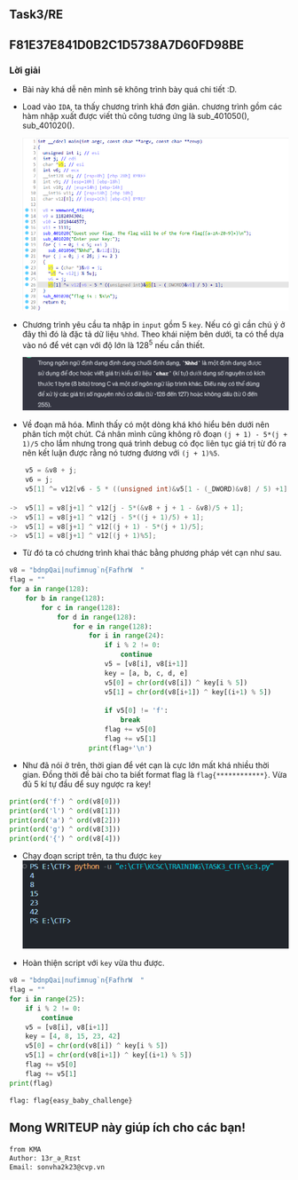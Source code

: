 ## Task3/RE

## F81E37E841D0B2C1D5738A7D60FD98BE

### Lời giải

- Bài này khá dễ nên mình sẽ không trình bày quá chi tiết :D.

- Load vào `IDA`, ta thấy chương trình khá đơn giản. chương trình gồm các hàm nhập xuất được viết thủ công tương ứng là sub_401050(), sub_401020().

  ![Alt text](IMG/F81E37E841D0B2C1D5738A7D60FD98BE/image.png)

- Chương trình yêu cầu ta nhập in `input` gồm 5 `key`. Nếu có gì cần chú ý ở đây thì đó là đặc tả dữ liệu `%hhd`. Theo khái niệm bên dưới, ta có thể dựa vào nó để vét cạn với độ lớn là 128<sup>5</sup> nếu cần thiết.

  ![Alt text](IMG/F81E37E841D0B2C1D5738A7D60FD98BE/image-1.png)

- Về đoạn mã hóa. Mình thấy có một dòng khá khó hiểu bên dưới nên phân tích một chút. Cá nhân mình cũng không rõ đoạn `(j + 1) - 5*(j + 1)/5` cho lắm nhưng trong quá trình debug có đọc liên tục giá trị từ đó ra nên kết luận được rằng nó tương đương với `(j + 1)%5`.

```C
    v5 = &v8 + j;
    v6 = j;
    v5[1] ^= v12[v6 - 5 * ((unsigned int)&v5[1 - (_DWORD)&v8] / 5) +1];

->  v5[1] = v8[j+1] ^ v12[j - 5*(&v8 + j + 1 - &v8)/5 + 1];
->  v5[1] = v8[j+1] ^ v12[j - 5*((j + 1)/5) + 1];
->  v5[1] = v8[j+1] ^ v12[(j + 1) - 5*(j + 1)/5];
->  v5[1] = v8[j+1] ^ v12[(j + 1)%5];
```

- Từ đó ta có chương trình khai thác bằng phương pháp vét cạn như sau.

```python
v8 = "bdnpQai|nufimnug`n{FafhrW  "
flag = ""
for a in range(128):
    for b in range(128):
        for c in range(128):
            for d in range(128):
                for e in range(128):
                    for i in range(24):
                        if i % 2 != 0:
                            continue
                        v5 = [v8[i], v8[i+1]]
                        key = [a, b, c, d, e]
                        v5[0] = chr(ord(v8[i]) ^ key[i % 5])
                        v5[1] = chr(ord(v8[i+1]) ^ key[(i+1) % 5])

                        if v5[0] != 'f':
                            break
                        flag += v5[0]
                        flag += v5[1]
                    print(flag+'\n')
```

- Như đã nói ở trên, thời gian để vét cạn là cực lớn mất khá nhiều thời gian. Đồng thời đề bài cho ta biết format flag là `flag{************}`. Vừa đủ 5 kí tự đầu để suy ngược ra key!

```python
print(ord('f') ^ ord(v8[0]))
print(ord('l') ^ ord(v8[1]))
print(ord('a') ^ ord(v8[2]))
print(ord('g') ^ ord(v8[3]))
print(ord('{') ^ ord(v8[4]))
```

- Chạy đoạn script trên, ta thu được `key`
  ![alt text](IMG/F81E37E841D0B2C1D5738A7D60FD98BE/image-2.png)

- Hoàn thiện script với `key` vừa thu được.

```python
v8 = "bdnpQai|nufimnug`n{FafhrW  "
flag = ""
for i in range(25):
    if i % 2 != 0:
        continue
    v5 = [v8[i], v8[i+1]]
    key = [4, 8, 15, 23, 42]
    v5[0] = chr(ord(v8[i]) ^ key[i % 5])
    v5[1] = chr(ord(v8[i+1]) ^ key[(i+1) % 5])
    flag += v5[0]
    flag += v5[1]
print(flag)
```

```
flag: flag{easy_baby_challenge}
```

## Mong WRITEUP này giúp ích cho các bạn!

```
from KMA
Author: 13r_ə_Rɪst
Email: sonvha2k23@cvp.vn
```
